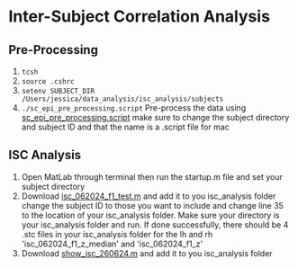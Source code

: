 # Inter-Subject Correlation Analysis
## Pre-Processing
1. `tcsh`
2. `source .cshrc`
3. `setenv SUBJECT_DIR /Users/jessica/data_analysis/isc_analysis/subjects`
5. `./sc_epi_pre_processing.script` Pre-process the data using [sc_epi_pre_processing.script](https://github.com/Lin-Brain-Lab/Freesurfer-reconstruction-for-Linux/blob/main/Scripts/isc_epi_pre_processing.sh) make sure to change the subject directory and subject ID and that the name is a .script file for mac

## ISC Analysis
1. Open MatLab through terminal then run the startup.m file and set your subject directory
2. Download [isc_062024_f1_test.m](https://github.com/fahsuanlin/labmanual/blob/master/scripts/isc_062024_f1_test.m#L78) and add it to you isc_analysis folder change the subject ID to those you want to include and change line 35 to the location of your isc_analysis folder. Make sure your directory is your isc_analysis folder and run. If done successfully, there should be 4 .stc files in your isc_analysis folder for the lh and  rh 'isc_062024_f1_z_median' and 'isc_062024_f1_z'
3. Download [show_isc_260624.m](https://github.com/Lin-Brain-Lab/Freesurfer-reconstruction-for-Linux/blob/main/Scripts/show_isc_260624.m) and add it to you isc_analysis folder 
